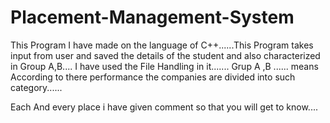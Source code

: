 # Placement-Management-System
This Program I have made on the language of C++......This Program takes input from user and saved the details of the student and also characterized in Group A,B....  I have used the File Handling in it.......
Grup A ,B ...... means According to there performance the companies are divided into such category......

Each And every place i have given comment so that you will get to know....
